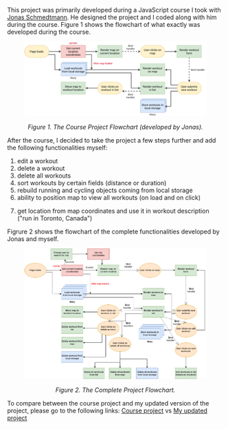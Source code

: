 This project was primarily developed during a JavaScript course I took with [Jonas Schmedtmann](https://twitter.com/jonasschmedtman). He designed the project and I coded along with him during the course. Figure 1 shows the flowchart of what exactly was developed during the course.

<figure>
  <img src="./images/course-project-flowchart.png" alt="Course Project Flowchart."/>
  <figure-caption>
    <p align=center><i>Figure 1. The Course Project Flowchart (developed by Jonas).</i></p>
  </figure-caption>
</figure>

After the course, I decided to take the project a few steps further and add the following functionalities myself:

1. edit a workout
2. delete a workout
3. delete all workouts
4. sort workouts by certain fields (distance or duration)
5. rebuild running and cycling objects coming from local storage
6. ability to position map to view all workouts (on load and on click)
<!-- 7. better error handling and confirmation messages -->
7. get location from map coordinates and use it in workout description ("run in Toronto, Canada")
   <!-- 10. add city search input, with autocomplete, in case location was not granted -->
   <!-- 11. ability to delete/cancel forms -->

Figrure 2 shows the flowchart of the complete functionalities developed by Jonas and myself.

<figure>
  <img src="./images/complete-project-flowchart.png" alt="Complete Project Flowchart."/>
  <figure-caption>
    <p align=center><i>Figure 2. The Complete Project Flowchart.</i></p>
  </figure-caption>
</figure>

To compare between the course project and my updated version of the project, please go to the following links:
[Course project](https://mapty.netlify.app/) vs [My updated project]()

